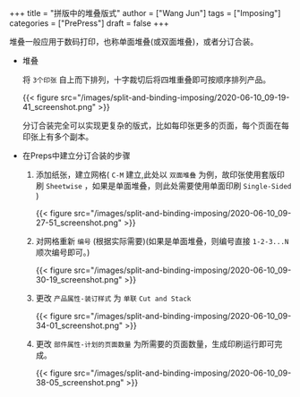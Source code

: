 +++
title = "拼版中的堆叠版式"
author = ["Wang Jun"]
tags = ["Imposing"]
categories = ["PrePress"]
draft = false
+++

堆叠一般应用于数码打印，也称单面堆叠(或双面堆叠)，或者分订合装。

<!--more-->

-   堆叠

    将 `3个印张` 自上而下排列，十字裁切后将四堆重叠即可按顺序排列产品。

    {{< figure src="/images/split-and-binding-imposing/2020-06-10_09-19-41_screenshot.png" >}}

    分订合装完全可以实现更复杂的版式，比如每印张更多的页面，每个页面在每印张上有多个副本。

-   在Preps中建立分订合装的步骤
    1.  添加纸张，建立网格( `C-M` 建立,此处以 `双面堆叠` 为例，故印张使用套版印刷 `Sheetwise` ，如果是单面堆叠，则此处需要使用单面印刷 `Single-Sided` )

        {{< figure src="/images/split-and-binding-imposing/2020-06-10_09-27-51_screenshot.png" >}}

    2.  对网格重新 `编号` (根据实际需要)(如果是单面堆叠，则编号直接 `1-2-3...N` 顺次编号即可。)

        {{< figure src="/images/split-and-binding-imposing/2020-06-10_09-30-19_screenshot.png" >}}

    3.  更改 `产品属性-装订样式` 为 `单联` `Cut and Stack`

        {{< figure src="/images/split-and-binding-imposing/2020-06-10_09-34-01_screenshot.png" >}}

    4.  更改 `部件属性-计划的页面数量` 为所需要的页面数量，生成印刷运行即可完成。

        {{< figure src="/images/split-and-binding-imposing/2020-06-10_09-38-05_screenshot.png" >}}
